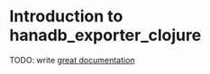 # Introduction to hanadb_exporter_clojure

TODO: write [great documentation](http://jacobian.org/writing/what-to-write/)
